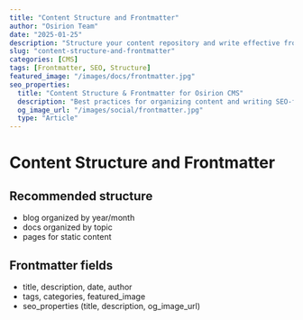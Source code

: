 ```yaml
---
title: "Content Structure and Frontmatter"
author: "Osirion Team"
date: "2025-01-25"
description: "Structure your content repository and write effective frontmatter for SEO and navigation."
slug: "content-structure-and-frontmatter"
categories: [CMS]
tags: [Frontmatter, SEO, Structure]
featured_image: "/images/docs/frontmatter.jpg"
seo_properties:
  title: "Content Structure & Frontmatter for Osirion CMS"
  description: "Best practices for organizing content and writing SEO-friendly frontmatter."
  og_image_url: "/images/social/frontmatter.jpg"
  type: "Article"
---
```


# Content Structure and Frontmatter

## Recommended structure

- blog organized by year/month
- docs organized by topic
- pages for static content

## Frontmatter fields

- title, description, date, author
- tags, categories, featured_image
- seo_properties (title, description, og_image_url)
